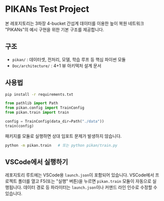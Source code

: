 # PIKANs Test Project

본 레포지토리는 3파장 4-bucket 간섭계 데이터를 이용한 높이 복원 네트워크 "PIKANs"의 예시 구현을 위한 기본 구조를 제공합니다.

## 구조

- `pikan/` : 데이터셋, 전처리, 모델, 학습 루프 등 핵심 파이썬 모듈
- `Doc/architecture/` : 4+1 뷰 아키텍처 설계 문서

## 사용법

```bash
pip install -r requirements.txt
```

```python
from pathlib import Path
from pikan.config import TrainConfig
from pikan.train import train

config = TrainConfig(data_dir=Path("./data"))
train(config)
```

패키지를 모듈로 실행하면 상대 임포트 문제가 발생하지 않습니다.

```bash
python -m pikan.train   # 또는 python pikan/train.py
```

## VSCode에서 실행하기

레포지토리 루트에는 VSCode용 `launch.json`이 포함되어 있습니다. VSCode에서
프로젝트 폴더를 열고 F5(또는 "실행" 버튼)을 누르면 `pikan.train` 모듈이 자동으로
실행됩니다. 데이터 경로 등 파라미터는 `launch.json`이나 커맨드 라인 인수로
수정할 수 있습니다.

